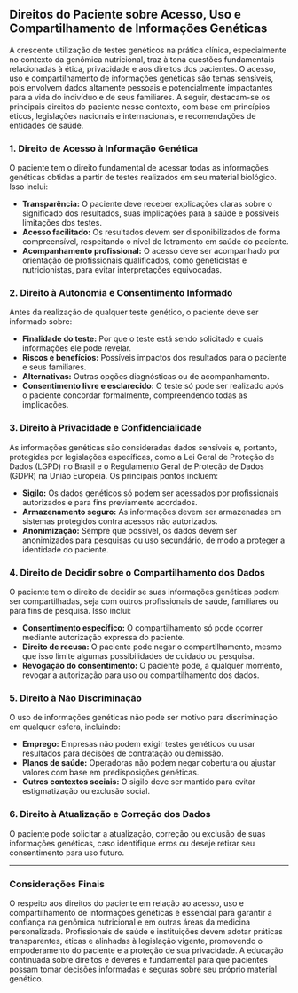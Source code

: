 
## Direitos do Paciente sobre Acesso, Uso e Compartilhamento de Informações Genéticas

A crescente utilização de testes genéticos na prática clínica, especialmente no contexto da genômica nutricional, traz à tona questões fundamentais relacionadas à ética, privacidade e aos direitos dos pacientes. O acesso, uso e compartilhamento de informações genéticas são temas sensíveis, pois envolvem dados altamente pessoais e potencialmente impactantes para a vida do indivíduo e de seus familiares. A seguir, destacam-se os principais direitos do paciente nesse contexto, com base em princípios éticos, legislações nacionais e internacionais, e recomendações de entidades de saúde.

### 1. **Direito de Acesso à Informação Genética**

O paciente tem o direito fundamental de acessar todas as informações genéticas obtidas a partir de testes realizados em seu material biológico. Isso inclui:

- **Transparência:** O paciente deve receber explicações claras sobre o significado dos resultados, suas implicações para a saúde e possíveis limitações dos testes.
- **Acesso facilitado:** Os resultados devem ser disponibilizados de forma compreensível, respeitando o nível de letramento em saúde do paciente.
- **Acompanhamento profissional:** O acesso deve ser acompanhado por orientação de profissionais qualificados, como geneticistas e nutricionistas, para evitar interpretações equivocadas.

### 2. **Direito à Autonomia e Consentimento Informado**

Antes da realização de qualquer teste genético, o paciente deve ser informado sobre:

- **Finalidade do teste:** Por que o teste está sendo solicitado e quais informações ele pode revelar.
- **Riscos e benefícios:** Possíveis impactos dos resultados para o paciente e seus familiares.
- **Alternativas:** Outras opções diagnósticas ou de acompanhamento.
- **Consentimento livre e esclarecido:** O teste só pode ser realizado após o paciente concordar formalmente, compreendendo todas as implicações.

### 3. **Direito à Privacidade e Confidencialidade**

As informações genéticas são consideradas dados sensíveis e, portanto, protegidas por legislações específicas, como a Lei Geral de Proteção de Dados (LGPD) no Brasil e o Regulamento Geral de Proteção de Dados (GDPR) na União Europeia. Os principais pontos incluem:

- **Sigilo:** Os dados genéticos só podem ser acessados por profissionais autorizados e para fins previamente acordados.
- **Armazenamento seguro:** As informações devem ser armazenadas em sistemas protegidos contra acessos não autorizados.
- **Anonimização:** Sempre que possível, os dados devem ser anonimizados para pesquisas ou uso secundário, de modo a proteger a identidade do paciente.

### 4. **Direito de Decidir sobre o Compartilhamento dos Dados**

O paciente tem o direito de decidir se suas informações genéticas podem ser compartilhadas, seja com outros profissionais de saúde, familiares ou para fins de pesquisa. Isso inclui:

- **Consentimento específico:** O compartilhamento só pode ocorrer mediante autorização expressa do paciente.
- **Direito de recusa:** O paciente pode negar o compartilhamento, mesmo que isso limite algumas possibilidades de cuidado ou pesquisa.
- **Revogação do consentimento:** O paciente pode, a qualquer momento, revogar a autorização para uso ou compartilhamento dos dados.

### 5. **Direito à Não Discriminação**

O uso de informações genéticas não pode ser motivo para discriminação em qualquer esfera, incluindo:

- **Emprego:** Empresas não podem exigir testes genéticos ou usar resultados para decisões de contratação ou demissão.
- **Planos de saúde:** Operadoras não podem negar cobertura ou ajustar valores com base em predisposições genéticas.
- **Outros contextos sociais:** O sigilo deve ser mantido para evitar estigmatização ou exclusão social.

### 6. **Direito à Atualização e Correção dos Dados**

O paciente pode solicitar a atualização, correção ou exclusão de suas informações genéticas, caso identifique erros ou deseje retirar seu consentimento para uso futuro.

---

### **Considerações Finais**

O respeito aos direitos do paciente em relação ao acesso, uso e compartilhamento de informações genéticas é essencial para garantir a confiança na genômica nutricional e em outras áreas da medicina personalizada. Profissionais de saúde e instituições devem adotar práticas transparentes, éticas e alinhadas à legislação vigente, promovendo o empoderamento do paciente e a proteção de sua privacidade. A educação continuada sobre direitos e deveres é fundamental para que pacientes possam tomar decisões informadas e seguras sobre seu próprio material genético.
```
